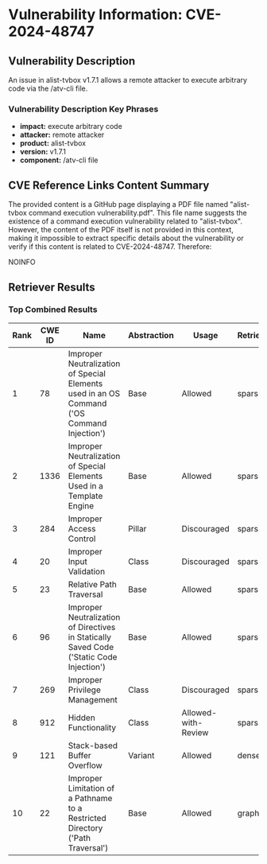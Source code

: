 # Vulnerability Information: CVE-2024-48747

## Vulnerability Description
An issue in alist-tvbox v1.7.1 allows a remote attacker to execute arbitrary code via the /atv-cli file.

### Vulnerability Description Key Phrases
- **impact:** execute arbitrary code
- **attacker:** remote attacker
- **product:** alist-tvbox
- **version:** v1.7.1
- **component:** /atv-cli file

## CVE Reference Links Content Summary
The provided content is a GitHub page displaying a PDF file named "alist-tvbox command execution vulnerability.pdf". This file name suggests the existence of a command execution vulnerability related to "alist-tvbox". However, the content of the PDF itself is not provided in this context, making it impossible to extract specific details about the vulnerability or verify if this content is related to CVE-2024-48747. Therefore:

NOINFO

## Retriever Results

### Top Combined Results

| Rank | CWE ID | Name | Abstraction | Usage  | Retrievers | Individual Scores |
|------|--------|------|-------------|-------|------------|-------------------|
| 1 | 78 | Improper Neutralization of Special Elements used in an OS Command ('OS Command Injection') | Base | Allowed | sparse | 0.040 |
| 2 | 1336 | Improper Neutralization of Special Elements Used in a Template Engine | Base | Allowed | sparse | 0.039 |
| 3 | 284 | Improper Access Control | Pillar | Discouraged | sparse | 0.036 |
| 4 | 20 | Improper Input Validation | Class | Discouraged | sparse | 0.036 |
| 5 | 23 | Relative Path Traversal | Base | Allowed | sparse | 0.036 |
| 6 | 96 | Improper Neutralization of Directives in Statically Saved Code ('Static Code Injection') | Base | Allowed | sparse | 0.036 |
| 7 | 269 | Improper Privilege Management | Class | Discouraged | sparse | 0.036 |
| 8 | 912 | Hidden Functionality | Class | Allowed-with-Review | sparse | 0.036 |
| 9 | 121 | Stack-based Buffer Overflow | Variant | Allowed | dense | 0.509 |
| 10 | 22 | Improper Limitation of a Pathname to a Restricted Directory ('Path Traversal') | Base | Allowed | graph | 0.003 |

